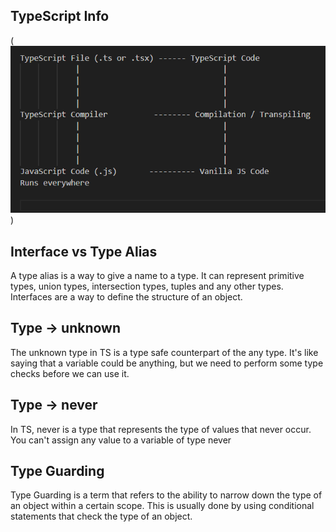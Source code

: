 ## TypeScript Info

(![TypeScript Info](./public/ts-info.png))

## Interface vs Type Alias

A type alias is a way to give a name to a type. It can represent primitive types, union types, intersection types, tuples and any other types.
Interfaces are a way to define the structure of an object.

## Type -> unknown

The unknown type in TS is a type safe counterpart of the any type.
It's like saying that a variable could be anything, but we need to perform some type checks before we can use it.

## Type -> never

In TS, never is a type that represents the type of values that never occur. You can't assign any value to a variable of type never

## Type Guarding

Type Guarding is a term that refers to the ability to narrow down the type of an object within a certain scope. This is usually done by using conditional statements that check the type of an object.
